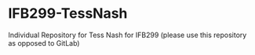 # IFB299-TessNash
Individual Repository for Tess Nash for IFB299 (please use this repository as opposed to GitLab)
